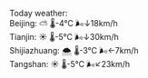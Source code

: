 Today weather:  
Beijing: ⛅️  🌡️-4°C 🌬️↓18km/h  
Tianjin: ☀️   🌡️-5°C 🌬️↓30km/h  
Shijiazhuang: 🌨  🌡️-3°C 🌬️←7km/h  
Tangshan: ☀️   🌡️-5°C 🌬️↙23km/h  
